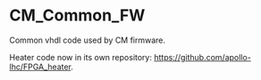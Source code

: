 # CM_Common_FW
Common vhdl code used by CM firmware.

Heater code now in its own repository: https://github.com/apollo-lhc/FPGA_heater.


